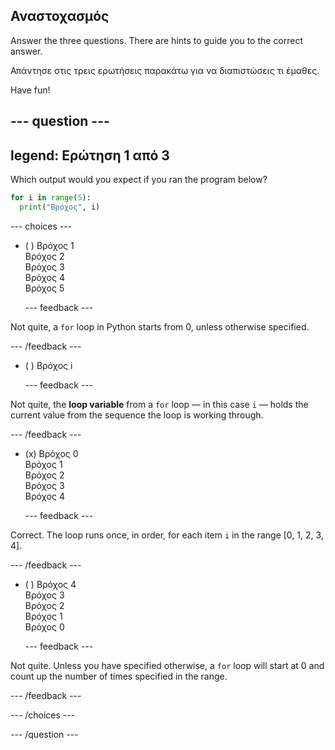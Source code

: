 ## Αναστοχασμός

Answer the three questions. There are hints to guide you to the correct answer.

Απάντησε στις τρεις ερωτήσεις παρακάτω για να διαπιστώσεις τι έμαθες.

Have fun!

--- question ---
---
legend: Ερώτηση 1 από 3
---

Which output would you expect if you ran the program below?

```python
for i in range(5):
  print("Βρόχος", i)
```

--- choices ---

- ( ) Βρόχος 1 <br> Βρόχος 2 <br> Βρόχος 3 <br> Βρόχος 4 <br> Βρόχος 5

  --- feedback ---

Not quite, a `for` loop in Python starts from 0, unless otherwise specified.

  --- /feedback ---

- ( ) Βρόχος i

  --- feedback ---

Not quite, the **loop variable** from a `for` loop — in this case `i` — holds the current value from the sequence the loop is working through.

  --- /feedback ---

- (x) Βρόχος 0 <br> Βρόχος 1 <br> Βρόχος 2 <br> Βρόχος 3 <br> Βρόχος 4

  --- feedback ---

Correct. The loop runs once, in order, for each item `i` in the range [0, 1, 2, 3, 4].

  --- /feedback ---

- ( ) Βρόχος 4 <br> Βρόχος 3 <br> Βρόχος 2 <br> Βρόχος 1 <br> Βρόχος 0

  --- feedback ---

Not quite. Unless you have specified otherwise, a `for` loop will start at 0 and count up the number of times specified in the range.

  --- /feedback ---

--- /choices ---

--- /question ---
